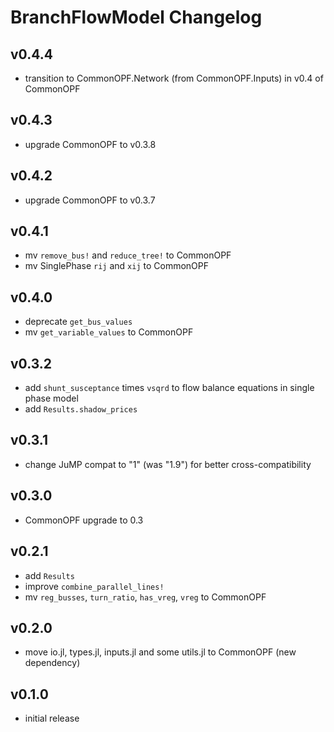 # BranchFlowModel Changelog

## v0.4.4
- transition to CommonOPF.Network (from CommonOPF.Inputs) in v0.4 of CommonOPF

## v0.4.3
- upgrade CommonOPF to v0.3.8

## v0.4.2
- upgrade CommonOPF to v0.3.7

## v0.4.1
- mv `remove_bus!` and `reduce_tree!` to CommonOPF
- mv SinglePhase `rij` and `xij` to CommonOPF

## v0.4.0
- deprecate `get_bus_values`
- mv `get_variable_values` to CommonOPF

## v0.3.2
- add `shunt_susceptance` times `vsqrd` to flow balance equations in single phase model
- add `Results.shadow_prices`

## v0.3.1
- change JuMP compat to "1" (was "1.9") for better cross-compatibility

## v0.3.0
- CommonOPF upgrade to 0.3

## v0.2.1
- add `Results`
- improve `combine_parallel_lines!`
- mv `reg_busses`, `turn_ratio`, `has_vreg`, `vreg` to CommonOPF

## v0.2.0
- move io.jl, types.jl, inputs.jl and some utils.jl to CommonOPF (new dependency)

## v0.1.0
- initial release
